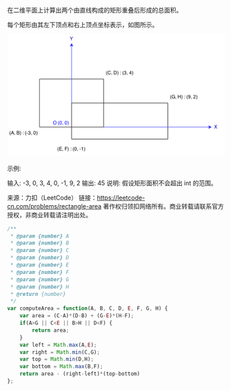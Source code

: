 在二维平面上计算出两个由直线构成的矩形重叠后形成的总面积。

每个矩形由其左下顶点和右上顶点坐标表示，如图所示。

![rectangle_area](rectangle_area.png)

示例:

输入: -3, 0, 3, 4, 0, -1, 9, 2
输出: 45
说明: 假设矩形面积不会超出 int 的范围。

来源：力扣（LeetCode）
链接：https://leetcode-cn.com/problems/rectangle-area
著作权归领扣网络所有。商业转载请联系官方授权，非商业转载请注明出处。



```javascript
/**
 * @param {number} A
 * @param {number} B
 * @param {number} C
 * @param {number} D
 * @param {number} E
 * @param {number} F
 * @param {number} G
 * @param {number} H
 * @return {number}
 */
var computeArea = function(A, B, C, D, E, F, G, H) {
    var area = (C-A)*(D-B) + (G-E)*(H-F);
    if(A>G || C<E || B>H || D<F) {
        return area;
    }
    var left = Math.max(A,E);
    var right = Math.min(C,G);
    var top = Math.min(D,H);
    var bottom = Math.max(B,F);
    return area - (right-left)*(top-bottom)
};
```

